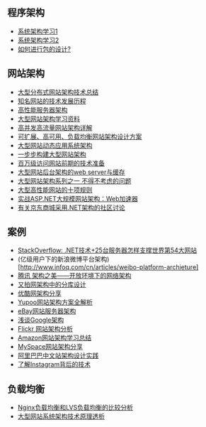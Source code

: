 ## 程序架构
* [系统架构学习1](http://www.cnblogs.com/zhuweisky/category/35043.html )
* [系统架构学习2](http://www.cnblogs.com/hegezhou_hot/tag/%E7%B3%BB%E7%BB%9F%E6%9E%B6%E6%9E%84/ )
* [如何进行包的设计?](http://blog.csdn.net/hotboy1000/article/details/6756635 )

## 网站架构
* [大型分布式网站架构技术总结](https://mp.weixin.qq.com/s?__biz=MjM5OTA1MDUyMA==&mid=405724351&idx=1&sn=77830a453834996259ae62c3adeeef94&scene=1&srcid=0225Q2N7ggrPCVSZTTx8Nitu&key=e10ebddae0f43000def9f0496a043531691b98e907375faeaef3d614cc226790f4a7b83be25c4d24599ddfa2749313fe8b00b1978ae8db2ea5055ef209baca723882be9ca442b7de571e307acf0c4188&ascene=0&uin=MjA3NzExNjA4NA%3D%3D&devicetype=iMac+MacBookPro11%2C1+OSX+OSX+10.12.3+build(16D32)&version=12020010&nettype=WIFI&fontScale=100&pass_ticket=K39x40UoCUGHKRH9yUbQ%2FAvFHj1iqTiY3eEL%2FopksdxJiZqtM8ZwQ%2FJX36xz3FIs)
* [知名网站的技术发展历程](http://www.programmer.com.cn/11800/ )
* [高性能服务器架构](http://www.cnblogs.com/ringofthec/archive/2010/11/14/hehe.html )
* [大型网站架构学习资料](http://blog.csdn.net/SmartTony/article/category/841045 )
* [高并发高流量网站架构详解](http://blog.csdn.net/smarttony/article/details/6842318 )
* [可扩展、高可用、负载均衡网站架构设计方案](http://blog.csdn.net/smarttony/article/details/6842305 )
* [大型网站动态应用系统架构](http://blog.csdn.net/smarttony/article/details/6841405 )
* [一步步构建大型网站架构](http://blog.csdn.net/smarttony/article/details/6841401 )
* [百万级访问网站前期的技术准备](http://blog.csdn.net/smarttony/article/details/6841415 )
* [大型网站后台架构的web server与缓存](http://blog.csdn.net/longxibendi/article/details/6647024 )
* [大型网站架构系列之一 不得不考虑的问题](http://www.it-ezone.com/Tech_80.html ) 
* [大型高性能网站的十项规则](http://www.it-ezone.com/Tech_54.html )
* [实战ASP.NET大规模网站架构：Web加速器](http://blog.csdn.net/smarttony/article/details/6841402 )
* [有关京东商城采用.NET架构的社区讨论](http://www.infoq.com/cn/news/2011/12/jd-net )

## 案例
* [StackOverflow: .NET技术+25台服务器怎样支撑世界第54大网站](https://mp.weixin.qq.com/s?__biz=MjM5OTA1MDUyMA==&mid=206508277&idx=2&sn=63611d778a9c40f8344de83897b3f518&key=1936e2bc22c2ceb5c2055b3227dca0349d35652375afa9647740f21eee451608f5764aed4bf6ea9b8c71d5406cb1c8a1&ascene=0&uin=MjA3NzExNjA4NA%3D%3D&devicetype=iMac+MacBookPro11%2C1+OSX+OSX+10.10.3+build(14D136)&version=11020012&pass_ticket=dKxdbOpVK0zY8CyAgXR4EGd0aF%2FMbpoff46YIw4dKWtqvU%2Bx8P9D0AQLlacKkSvb)
* (亿级用户下的新浪微博平台架构)[http://www.infoq.com/cn/articles/weibo-platform-archieture]
* [腾讯  架构之美——开放环境下的网络架构](http://www.infoq.com/cn/articles/the-network-infrastructure-in-an-open-environment)
* [又拍网架构中的分库设计](http://www.iwanna.cn/archives/2010/06/11/3880/ )
* [优酷网架构分享](http://www.it-ezone.com/Tech_97.html ) 
* [Yupoo网站架构方案全解析](http://blog.why100000.com/?p=1120 )
* [eBay网站服务器架构](http://blog.csdn.net/smarttony/article/details/6842545 )
* [浅谈Google架构](http://www.cnblogs.com/sxwgf/archive/2011/06/16/2082990.html )
* [Flickr 网站架构分析](http://www.it-ezone.com/Tech_92.html ) 
* [Amazon网站架构学习总结](http://www.it-ezone.com/Tech_93.html ) 
* [MySpace网站架构分享](http://www.it-ezone.com/Tech_88.html ) 
* [阿里巴巴中文站架构设计实践](http://www.infoq.com/cn/presentations/hl-alibaba-cn-architecture-design-practice )
* [了解Instagram背后的技术](http://www.infoq.com/cn/news/2012/05/instagram )

## 负载均衡
* [Nginx负载均衡和LVS负载均衡的比较分析](http://blog.csdn.net/smarttony/article/details/6842507 )
* [大型网站系统架构技术原理透析](http://blog.csdn.net/smarttony/article/details/6842485 )
